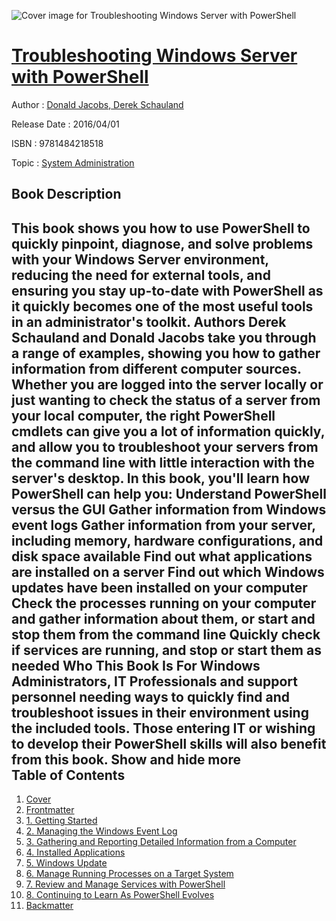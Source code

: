 ![Cover image for Troubleshooting Windows Server with PowerShell](https://imgdetail.ebookreading.net/cover/cover/system_admin/EB9781484218518.jpg)

[Troubleshooting Windows Server with PowerShell](https://ebookreading.net/view/book/Troubleshooting+Windows+Server+with+PowerShell-EB9781484218518_1.html "Troubleshooting Windows Server with PowerShell")
====================================================================================================================

Author : [Donald Jacobs](https://ebookreading.net/search/author/Donald+Jacobs),[ Derek Schauland](https://ebookreading.net/search/author/+Derek+Schauland)

Release Date : 2016/04/01

ISBN : 9781484218518

Topic : [System Administration](https://ebookreading.net/search/category/system-administration)

Book Description
-----------------

 This book shows you how to use PowerShell to quickly pinpoint, diagnose, and solve problems with your Windows Server environment, reducing the need for external tools, and ensuring you stay up-to-date with PowerShell as it quickly becomes one of the most useful tools in an administrator's toolkit.
Authors Derek Schauland and Donald Jacobs take you through a range of examples, showing you how to gather information from different computer sources. Whether you are logged into the server locally or just wanting to check the status of a server from your local computer, the right PowerShell cmdlets can give you a lot of information quickly, and allow you to troubleshoot your servers from the command line with little interaction with the server's desktop.
In this book, you'll learn how PowerShell can help you:
Understand PowerShell versus the GUI
Gather information from Windows event logs
Gather information from your server, including memory, hardware configurations, and disk space available
Find out what applications are installed on a server
Find out which Windows updates have been installed on your computer
Check the processes running on your computer and gather information about them, or start and stop them from the command line
Quickly check if services are running, and stop or start them as needed
Who This Book Is For
Windows Administrators, IT Professionals and support personnel needing ways to quickly find and troubleshoot issues in their environment using the included tools. Those entering IT or wishing to develop their PowerShell skills will also benefit from this book.
        Show and hide more                
Table of Contents
-----------------

1. [Cover](https://ebookreading.net/view/book/Troubleshooting+Windows+Server+with+PowerShell-EB9781484218518_1.html)
1. [Frontmatter](https://ebookreading.net/view/book/Troubleshooting+Windows+Server+with+PowerShell-EB9781484218518_2.html)
1. [1. Getting Started](https://ebookreading.net/view/book/Troubleshooting+Windows+Server+with+PowerShell-EB9781484218518_3.html)
1. [2. Managing the Windows Event Log](https://ebookreading.net/view/book/Troubleshooting+Windows+Server+with+PowerShell-EB9781484218518_4.html)
1. [3. Gathering and Reporting Detailed Information from a Computer](https://ebookreading.net/view/book/Troubleshooting+Windows+Server+with+PowerShell-EB9781484218518_5.html)
1. [4. Installed Applications](https://ebookreading.net/view/book/Troubleshooting+Windows+Server+with+PowerShell-EB9781484218518_6.html)
1. [5. Windows Update](https://ebookreading.net/view/book/Troubleshooting+Windows+Server+with+PowerShell-EB9781484218518_7.html)
1. [6. Manage Running Processes on a Target System](https://ebookreading.net/view/book/Troubleshooting+Windows+Server+with+PowerShell-EB9781484218518_8.html)
1. [7. Review and Manage Services with PowerShell](https://ebookreading.net/view/book/Troubleshooting+Windows+Server+with+PowerShell-EB9781484218518_9.html)
1. [8. Continuing to Learn As PowerShell Evolves](https://ebookreading.net/view/book/Troubleshooting+Windows+Server+with+PowerShell-EB9781484218518_10.html)
1. [Backmatter](https://ebookreading.net/view/book/Troubleshooting+Windows+Server+with+PowerShell-EB9781484218518_11.html)
